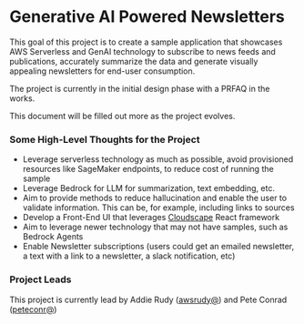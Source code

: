 # Generative AI Powered Newsletters

This goal of this project is to create a sample application that showcases AWS Serverless and GenAI technology to subscribe to news feeds and publications, accurately summarize the data and generate visually appealing newsletters for end-user consumption. 

The project is currently in the initial design phase with a PRFAQ in the works. 

This document will be filled out more as the project evolves. 

### Some High-Level Thoughts for the Project
* Leverage serverless technology as much as possible, avoid provisioned resources like SageMaker endpoints, to reduce cost of running the sample
* Leverage Bedrock for LLM for summarization, text embedding, etc. 
* Aim to provide methods to reduce hallucination and enable the user to validate information. This can be, for example, including links to sources
* Develop a Front-End UI that leverages [Cloudscape](https://cloudscape.design) React framework
* Aim to leverage newer technology that may not have samples, such as Bedrock Agents
* Enable Newsletter subscriptions (users could get an emailed newsletter, a text with a link to a newsletter, a slack notification, etc)


### Project Leads
This project is currently lead by Addie Rudy ([awsrudy@](https://phonetool.amazon.com/users/awsrudy)) and Pete Conrad ([peteconr@](https://phonetool.amazon.com/users/peteconr))